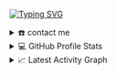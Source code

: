 
[![Typing SVG](https://readme-typing-svg.herokuapp.com?font=Poppins&size=32&color=7DF9FF&lines=Hi!+I'm+Divyam)](https://git.io/typing-svg)
<details>
  <summary>☎️ contact me</summary>
<div>
  <samp>
    <h2 align="center"> [![Typing SVG](https://readme-typing-svg.herokuapp.com?font=Poppins&size=32&color=7DF9FF&lines=Contact+Me)](https://git.io/typing-svg)</h2>
    <p align="center">
      <br/>
      <a href="https://www.linkedin.com/in/divyam-samarwal-279107228/" target="blank"><img align="center"
         src="https://img.shields.io/badge/linkedin-%231DA1F2.svg?style=for-the-badge&logo=linkedin&logoColor=white"
         alt="Divyam" height="30"/></a>      
    <a href="https://twitter.com/DivyamSamarwal" target="blank"><img align="center"
         src="https://img.shields.io/badge/twitter-1DA1F2.svg?style=for-the-badge&logo=twitter&logoColor=white"
         alt="Divyam" height="30"/></a>
      <br>
    </p>
  </samp>
</div>  
</details>

<details> 
  <summary>💻 GitHub Profile Stats</summary>
  <div>
  <samp>
    <h2 align="center"> Github stats </h2>
      <br/>
    <details open>
  <summary><h3>Languages</h3></summary>
            <p align="center">
        <a href="https://github.com/DivyamSamarwal/">
          <img src="https://github-readme-stats.vercel.app/api/top-langs/?username=DivyamSamarwal&langs_count=6&theme=gruvbox&layout=compact&hide_border=true"
          alt="DivyamSamarwal :: overall Top Langs " /></a>
      </p>
        <p align="center">
          <a href="https://github.com/DivyamSamarwal/">
          <img width="45%" src="https://github-profile-summary-cards.vercel.app/api/cards/repos-per-language?username=DivyamSamarwal&theme=gruvbox&layout=compact&hide_border=true"
          alt="DivyamSamarwal :: Top Langs by repo" />
          <img width="45%" src="https://github-profile-summary-cards.vercel.app/api/cards/most-commit-language?username=DivyamSamarwal&theme=gruvbox&layout=compact&hide_border=true"
          alt="DivyamSamarwal :: Top Langs by commit" />
          </a>
        </p>
</details>
    <details open>
  <summary><h3>stasistic</h3></summary>
        <p align="center">
          <a href="https://github.com/DivyamSamarwal/">
          <img width="49.5%" src="https://github-readme-stats.vercel.app/api?username=DivyamSamarwal&show_icons=true&theme=gruvbox&hide_border=true" />
          <img width="49.5%" src="https://github-readme-streak-stats.herokuapp.com/?user=DivyamSamarwal&theme=gruvbox&hide_border=true" />
          </a>
       </p>
     <br>
     </samp>
  </div>    
</details>
<details>
  <summary>📈 Latest Activity Graph</summary>
  <samp>
  <br/>
  <h2 align="center"> latest contribution </h2>
<a href="https://github.com/ashutosh00710/github-readme-activity-graph">
  <img alt="Divyam's Activity Graph" src="https://github-readme-activity-graph.cyclic.app/graph?username=DivyamSamarwal&theme=github-compact&hide_border=true" /></a>
<br/>
  </samp>
  </details>
